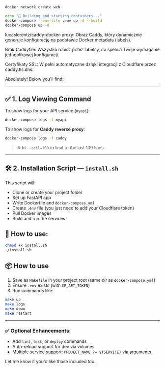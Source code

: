 ```bash
docker network create web

echo "🐋 Building and starting containers..."
docker-compose --env-file .env up -d --build
docker-compose up -d

```    


lucaslorentz/caddy-docker-proxy: Obraz Caddy, który dynamicznie generuje konfigurację na podstawie Docker metadata (labels).

Brak Caddyfile: Wszystko robisz przez labelsy, co spełnia Twoje wymaganie jednoplikowej konfiguracji.

Certyfikaty SSL: W pełni automatyczne dzięki integracji z Cloudflare przez caddy.tls.dns.





Absolutely! Below you'll find:

---

## ✅ 1. **Log Viewing Command**

To show logs for your API service (`myapi`):

```bash
docker-compose logs -f myapi
```

To show logs for **Caddy reverse proxy**:

```bash
docker-compose logs -f caddy
```

> Add `--tail=100` to limit to the last 100 lines.

---

## 🛠️ 2. **Installation Script** — `install.sh`

This script will:

* Clone or create your project folder
* Set up FastAPI app
* Write Dockerfile and `docker-compose.yml`
* Create `.env` file (you just need to add your Cloudflare token)
* Pull Docker images
* Build and run the services

## 🚀 How to use:

```bash
chmod +x install.sh
./install.sh
```



## 📦 How to use

1. Save as `Makefile` in your project root (same dir as `docker-compose.yml`)
2. Ensure `.env` exists (with `CF_API_TOKEN`)
3. Run commands like:

```bash
make up
make logs
make down
make restart
```

---

### ✅ Optional Enhancements:

* Add `lint`, `test`, or `deploy` commands
* Auto-reload support for dev via volumes
* Multiple service support: `PROJECT_NAME ?= $(SERVICE)` via arguments

Let me know if you'd like those included too.
